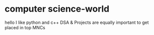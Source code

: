 # computer science-world
hello 
I like python and c++
DSA & Projects are equally important to get placed in top MNCs

